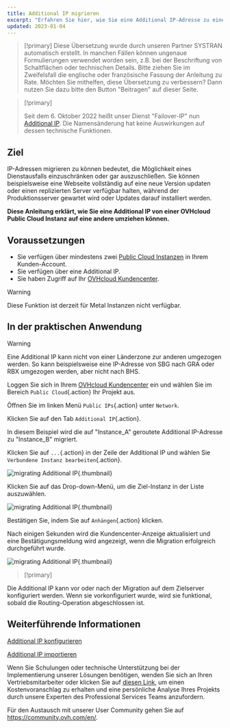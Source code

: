 ```yaml
---
title: Additional IP migrieren
excerpt: "Erfahren Sie hier, wie Sie eine Additional IP-Adresse zu einer anderen Instanz migrieren"
updated: 2023-01-04
---
```


> [!primary]
> Diese Übersetzung wurde durch unseren Partner SYSTRAN automatisch erstellt. In manchen Fällen können ungenaue Formulierungen verwendet worden sein, z.B. bei der Beschriftung von Schaltflächen oder technischen Details. Bitte ziehen Sie im Zweifelsfall die englische oder französische Fassung der Anleitung zu Rate. Möchten Sie mithelfen, diese Übersetzung zu verbessern? Dann nutzen Sie dazu bitte den Button "Beitragen" auf dieser Seite.
>

> [!primary]
>
> Seit dem 6. Oktober 2022 heißt unser Dienst "Failover-IP" nun [Additional IP](/links/network/additional-ip). Die Namensänderung hat keine Auswirkungen auf dessen technische Funktionen.
>

## Ziel

IP-Adressen migrieren zu können bedeutet, die Möglichkeit eines Dienstausfalls einzuschränken oder gar auszuschließen. Sie können beispielsweise eine Webseite vollständig auf eine neue Version updaten oder einen replizierten Server verfügbar halten, während der Produktionsserver gewartet wird oder Updates darauf installiert werden.

**Diese Anleitung erklärt, wie Sie eine Additional IP von einer OVHcloud Public Cloud Instanz auf eine andere umziehen können.**

## Voraussetzungen

- Sie verfügen über mindestens zwei [Public Cloud Instanzen](https://www.ovhcloud.com/de/public-cloud) in Ihrem Kunden-Account.
- Sie verfügen über eine Additional IP.
- Sie haben Zugriff auf Ihr [OVHcloud Kundencenter](/links/manager).

> [!warning]
> Diese Funktion ist derzeit für Metal Instanzen nicht verfügbar.
>

## In der praktischen Anwendung

> [!warning]
>
> Eine Additional IP kann nicht von einer Länderzone zur anderen umgezogen werden. So kann beispielsweise eine IP-Adresse von SBG nach GRA oder RBX umgezogen werden, aber nicht nach BHS. 
>

Loggen Sie sich in Ihrem [OVHcloud Kundencenter](/links/manager) ein und wählen Sie im Bereich `Public Cloud`{.action} Ihr Projekt aus.

Öffnen Sie im linken Menü `Public IPs`{.action} unter `Network`.

Klicken Sie auf den Tab `Additional IP`{.action}.

In diesem Beispiel wird die auf "Instance_A" geroutete Additional IP-Adresse zu "Instance_B" migriert.

Klicken Sie auf `...`{.action} in der Zeile der Additional IP und wählen Sie `Verbundene Instanz bearbeiten`{.action}.

![migrating Additional IP](images/migrateip_01.png){.thumbnail}

Klicken Sie auf das Drop-down-Menü, um die Ziel-Instanz in der Liste auszuwählen.

![migrating Additional IP](images/migrateip_02.png){.thumbnail}

Bestätigen Sie, indem Sie auf `Anhängen`{.action} klicken.

Nach einigen Sekunden wird die Kundencenter-Anzeige aktualisiert und eine Bestätigungsmeldung wird angezeigt, wenn die Migration erfolgreich durchgeführt wurde.

![migrating Additional IP](images/migrateip_03.png){.thumbnail}

> [!primary]
>
Die Additional IP kann vor oder nach der Migration auf dem Zielserver konfiguriert werden. Wenn sie vorkonfiguriert wurde, wird sie funktional, sobald die Routing-Operation abgeschlossen ist.
>

## Weiterführende Informationen

[Additional IP konfigurieren](/pages/public_cloud/public_cloud_network_services/getting-started-04-configure-additional-ip-to-instance)

[Additional IP importieren](/pages/public_cloud/public_cloud_network_services/additional-ip-import)

Wenn Sie Schulungen oder technische Unterstützung bei der Implementierung unserer Lösungen benötigen, wenden Sie sich an Ihren Vertriebsmitarbeiter oder klicken Sie auf [diesen Link](https://www.ovhcloud.com/de/professional-services/), um einen Kostenvoranschlag zu erhalten und eine persönliche Analyse Ihres Projekts durch unsere Experten des Professional Services Teams anzufordern.

Für den Austausch mit unserer User Community gehen Sie auf <https://community.ovh.com/en/>.
